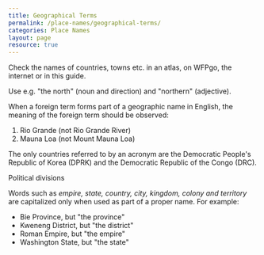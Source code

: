 ```yaml
---
title: Geographical Terms
permalink: /place-names/geographical-terms/
categories: Place Names
layout: page
resource: true
---
```


Check the names of countries, towns etc. in an atlas, on WFPgo, the internet or in this guide.

Use e.g. "the north" (noun and direction) and "northern" (adjective).

When a foreign term forms part of a geographic name in English, the meaning of the foreign term should be observed:

1. Rio Grande (not Rio Grande River)
2. Mauna Loa (not Mount Mauna Loa)

The only countries referred to by an acronym are the Democratic People's Republic of Korea (DPRK) and the Democratic Republic of the Congo (DRC).

Political divisions

Words such as *empire, state, country, city, kingdom, colony and territory* are capitalized only when used as part of a proper name. For example:

* Bie Province, but "the province"
* Kweneng District, but "the district"
* Roman Empire, but "the empire"
* Washington State, but "the state"